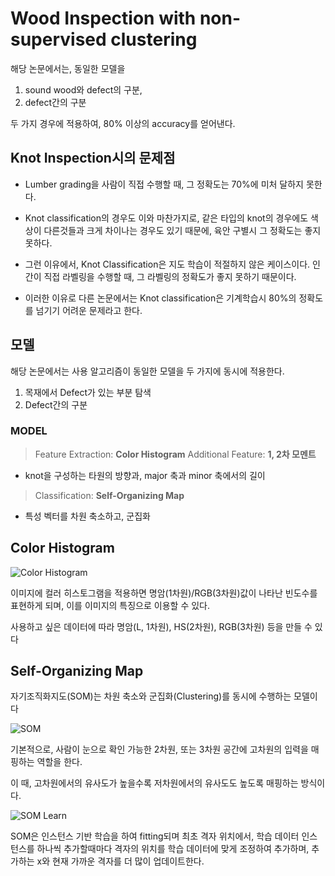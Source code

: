 # Wood Inspection with non-supervised clustering

해당 논문에서는, 동일한 모델을

1. sound wood와 defect의 구분,
2. defect간의 구분

두 가지 경우에 적용하여, 80% 이상의 accuracy를 얻어낸다.

## Knot Inspection시의 문제점

- Lumber grading을 사람이 직접 수행할 때, 그 정확도는 70%에 미처 달하지 못한다.

- Knot classification의 경우도 이와 마찬가지로, 같은 타입의 knot의 경우에도 색상이 다른것들과 크게 차이나는 경우도 있기 때문에, 육안 구별시 그 정확도는 좋지 못하다.

- 그런 이유에서, Knot Classification은 지도 학습이 적절하지 않은 케이스이다. 인간이 직접 라벨링을 수행할 때, 그 라벨링의 정확도가 좋지 못하기 때문이다.

- 이러한 이유로 다른 논문에서는 Knot classification은 기계학습시 80%의 정확도를 넘기기 어려운 문제라고 한다.

## 모델

해당 논문에서는 사용 알고리즘이 동일한 모델을 두 가지에 동시에 적용한다.

1. 목재에서 Defect가 있는 부분 탐색
2. Defect간의 구분

### MODEL

>Feature Extraction: **Color Histogram**
>Additional Feature: **1, 2차 모멘트**

- knot을 구성하는 타원의 방향과, major 축과 minor 축에서의 길이

>Classification: **Self-Organizing Map**

- 특성 벡터를 차원 축소하고, 군집화

## Color Histogram

![Color Histogram](https://www.researchgate.net/profile/Muhammad_Usman_Tariq/publication/258885776/figure/fig4/AS:340827483197444@1458271012330/Color-Histogram-The-features-extracted-from-the-above-histogram-of-the-image-are-stored.jpg)

이미지에 컬러 히스토그램을 적용하면 명암(1차원)/RGB(3차원)값이 나타난 빈도수를 표현하게 되며, 이를 이미지의 특징으로 이용할 수 있다.

사용하고 싶은 데이터에 따라 명암(L, 1차원), HS(2차원), RGB(3차원) 등을 만들 수 있다

## Self-Organizing Map

자기조직화지도(SOM)는 차원 축소와 군집화(Clustering)를 동시에 수행하는 모델이다

![SOM](https://image.slidesharecdn.com/somchuc-110117091410-phpapp01/95/sefl-organizing-map-7-728.jpg?cb=1295255891)

기본적으로, 사람이 눈으로 확인 가능한 2차원, 또는 3차원 공간에 고차원의 입력을 매핑하는 역할을 한다.

이 때, 고차원에서의 유사도가 높을수록 저차원에서의 유사도도 높도록 매핑하는 방식이다.

![SOM Learn](http://i.imgur.com/eHUVAtr.gif)

SOM은 인스턴스 기반 학습을 하여 fitting되며 최초 격자 위치에서, 학습 데이터 인스턴스를 하나씩 추가할때마다 격자의 위치를 학습 데이터에 맞게 조정하여 추가하며, 추가하는 x와 현재 가까운 격자를 더 많이 업데이트한다.
